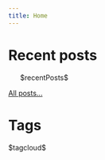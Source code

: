 ```yaml
---
title: Home
---
```


# Recent posts

<div id="recent-posts-list">
<ul>
    $recentPosts$
</ul>
</div>

[All posts...](/posts.html)

# Tags
<div id="taglist">
$tagcloud$
</div>

